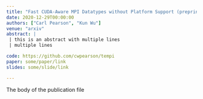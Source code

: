 ```yaml
---
title: "Fast CUDA-Aware MPI Datatypes without Platform Support (preprint)"
date: 2020-12-29T00:00:00
authors: ["Carl Pearson", "Kun Wu"]
venue: "arxiv"
abstract: |
 | this is an abstract with multiple lines
 | multiple lines

code: https://github.com/cwpearson/tempi
paper: some/paper/link
slides: some/slide/link

---
```


The body of the publication file